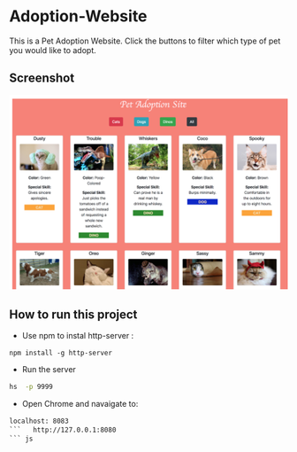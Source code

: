 # Adoption-Website
This is a Pet Adoption Website. Click the buttons to filter which type of pet you would like to adopt. 


## Screenshot
![main screenshot](images/adoptionsite.png)

## How to run this project

* Use npm to instal http-server : 
``` 
npm install -g http-server

````
* Run the server

``` sh
hs  -p 9999
```
* Open Chrome and navaigate to: 
```
localhost: 8083
```   http://127.0.0.1:8080
``` js